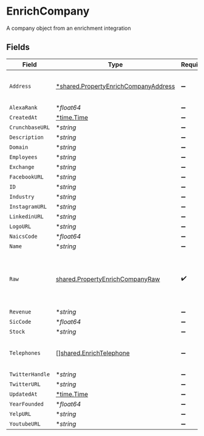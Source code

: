 # EnrichCompany

A company object from an enrichment integration


## Fields

| Field                                                                                       | Type                                                                                        | Required                                                                                    | Description                                                                                 |
| ------------------------------------------------------------------------------------------- | ------------------------------------------------------------------------------------------- | ------------------------------------------------------------------------------------------- | ------------------------------------------------------------------------------------------- |
| `Address`                                                                                   | [*shared.PropertyEnrichCompanyAddress](../../models/shared/propertyenrichcompanyaddress.md) | :heavy_minus_sign:                                                                          | The address of the company                                                                  |
| `AlexaRank`                                                                                 | **float64*                                                                                  | :heavy_minus_sign:                                                                          | N/A                                                                                         |
| `CreatedAt`                                                                                 | [*time.Time](https://pkg.go.dev/time#Time)                                                  | :heavy_minus_sign:                                                                          | N/A                                                                                         |
| `CrunchbaseURL`                                                                             | **string*                                                                                   | :heavy_minus_sign:                                                                          | N/A                                                                                         |
| `Description`                                                                               | **string*                                                                                   | :heavy_minus_sign:                                                                          | N/A                                                                                         |
| `Domain`                                                                                    | **string*                                                                                   | :heavy_minus_sign:                                                                          | N/A                                                                                         |
| `Employees`                                                                                 | **string*                                                                                   | :heavy_minus_sign:                                                                          | N/A                                                                                         |
| `Exchange`                                                                                  | **string*                                                                                   | :heavy_minus_sign:                                                                          | N/A                                                                                         |
| `FacebookURL`                                                                               | **string*                                                                                   | :heavy_minus_sign:                                                                          | N/A                                                                                         |
| `ID`                                                                                        | **string*                                                                                   | :heavy_minus_sign:                                                                          | N/A                                                                                         |
| `Industry`                                                                                  | **string*                                                                                   | :heavy_minus_sign:                                                                          | N/A                                                                                         |
| `InstagramURL`                                                                              | **string*                                                                                   | :heavy_minus_sign:                                                                          | N/A                                                                                         |
| `LinkedinURL`                                                                               | **string*                                                                                   | :heavy_minus_sign:                                                                          | N/A                                                                                         |
| `LogoURL`                                                                                   | **string*                                                                                   | :heavy_minus_sign:                                                                          | N/A                                                                                         |
| `NaicsCode`                                                                                 | **float64*                                                                                  | :heavy_minus_sign:                                                                          | N/A                                                                                         |
| `Name`                                                                                      | **string*                                                                                   | :heavy_minus_sign:                                                                          | N/A                                                                                         |
| `Raw`                                                                                       | [shared.PropertyEnrichCompanyRaw](../../models/shared/propertyenrichcompanyraw.md)          | :heavy_check_mark:                                                                          | The raw data returned by the integration for this company                                   |
| `Revenue`                                                                                   | **string*                                                                                   | :heavy_minus_sign:                                                                          | N/A                                                                                         |
| `SicCode`                                                                                   | **float64*                                                                                  | :heavy_minus_sign:                                                                          | N/A                                                                                         |
| `Stock`                                                                                     | **string*                                                                                   | :heavy_minus_sign:                                                                          | N/A                                                                                         |
| `Telephones`                                                                                | [][shared.EnrichTelephone](../../models/shared/enrichtelephone.md)                          | :heavy_minus_sign:                                                                          | An array of telephones for this company                                                     |
| `TwitterHandle`                                                                             | **string*                                                                                   | :heavy_minus_sign:                                                                          | N/A                                                                                         |
| `TwitterURL`                                                                                | **string*                                                                                   | :heavy_minus_sign:                                                                          | N/A                                                                                         |
| `UpdatedAt`                                                                                 | [*time.Time](https://pkg.go.dev/time#Time)                                                  | :heavy_minus_sign:                                                                          | N/A                                                                                         |
| `YearFounded`                                                                               | **float64*                                                                                  | :heavy_minus_sign:                                                                          | N/A                                                                                         |
| `YelpURL`                                                                                   | **string*                                                                                   | :heavy_minus_sign:                                                                          | N/A                                                                                         |
| `YoutubeURL`                                                                                | **string*                                                                                   | :heavy_minus_sign:                                                                          | N/A                                                                                         |